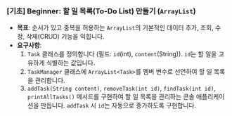 ### **[기초] Beginner: 할 일 목록(To-Do List) 만들기 (`ArrayList`)**

-   **목표**: 순서가 있고 중복을 허용하는 `ArrayList`의 기본적인 데이터 추가, 조회, 수정, 삭제(CRUD) 기능을 익힙니다.
-   **요구사항**:
    1.  `Task` 클래스를 정의합니다 (필드: `id`(int), `content`(String)). `id`는 할 일을 고유하게 식별하는 값입니다.
    2.  `TaskManager` 클래스에 `ArrayList<Task>`를 멤버 변수로 선언하여 할 일 목록을 관리합니다.
    3.  `addTask(String content)`, `removeTask(int id)`, `findTask(int id)`, `printAllTasks()` 메서드를 구현하여 할 일 목록을 관리하는 콘솔 애플리케이션을 만듭니다. `addTask` 시 `id`는 자동으로 증가하도록 구현합니다.
